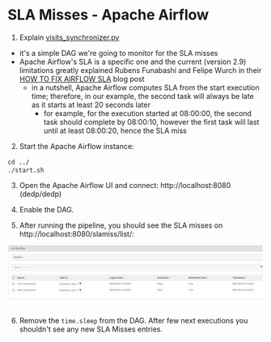 # SLA Misses - Apache Airflow

1. Explain [visits_synchronizer.py](dags/visits_synchronizer.py)
* it's a simple DAG we're going to monitor for the SLA misses
* Apache Airflow's SLA is a specific one and the current (version 2.9) limitations greatly explained Rubens Funabashi and
Felipe Wurch in their [HOW TO FIX AIRFLOW SLA](https://medium.com/@poatek/how-to-fix-airflow-sla-ab7055f85e0a) blog post
  * in a nutshell, Apache Airflow computes SLA from the start execution time; therefore, in our example, the second task
  will always be late as it starts at least 20 seconds later
    * for example, for the execution started at 08:00:00, the second task should complete by 08:00:10, however the first 
    task will last until at least 08:00:20, hence the SLA miss

2. Start the Apache Airflow instance:
```
cd ../
./start.sh
```

3. Open the Apache Airflow UI and connect: http://localhost:8080 (dedp/dedp)

4. Enable the DAG.

5. After running the pipeline, you should see the SLA misses on http://localhost:8080/slamiss/list/:

![sla_table.png](assets/sla_table.png)

6. Remove the `time.sleep` from the DAG. After few next executions you shouldn't see any new SLA Misses entries.
